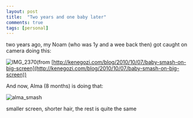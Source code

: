 ```yaml
---
layout: post
title:  "Two years and one baby later"
comments: true
tags: [personal]
---
```



two years ago, my Noam (who was 1y and a wee back then) got caught on camera doing this:

![IMG_2370](http://kenegozi.com/blog/uploaded/windowslivewriter/babysmashonbigscreen_1138f/9940be20-38ab-4442-8318-45e8977431ee.jpg)(from [http://kenegozi.com/blog/2010/10/07/baby-smash-on-big-screen](http://kenegozi.com/blog/2010/10/07/baby-smash-on-big-screen))



And now, Alma (8 months) is doing that:

![alma_smash](http://kenegozi.com/blog/uploaded/windows-live-writer/two-years-and-one-baby-later_9055/alma_smash_thumb.jpg)



smaller screen, shorter hair, the rest is quite the same

